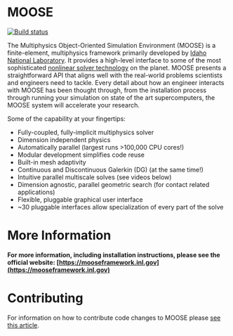 
MOOSE
=====

[![Build status](https://civet.inl.gov/idaholab/moose/master/branch_status.svg)](https://civet.inl.gov/repo/idaholab/moose/)

The Multiphysics Object-Oriented Simulation Environment (MOOSE) is a finite-element, multiphysics framework primarily developed by [Idaho National Laboratory](http://www.inl.gov). It provides a high-level interface to some of the most sophisticated [nonlinear solver technology](http://www.mcs.anl.gov/petsc/) on the planet. MOOSE presents a straightforward API that aligns well with the real-world problems scientists and engineers need to tackle. Every detail about how an engineer interacts with MOOSE has been thought through, from the installation process through running your simulation on state of the art supercomputers, the MOOSE system will accelerate your research.

Some of the capability at your fingertips:

* Fully-coupled, fully-implicit multiphysics solver
* Dimension independent physics
* Automatically parallel (largest runs >100,000 CPU cores!)
* Modular development simplifies code reuse
* Built-in mesh adaptivity
* Continuous and Discontinuous Galerkin (DG) (at the same time!)
* Intuitive parallel multiscale solves (see videos below)
* Dimension agnostic, parallel geometric search (for contact related applications)
* Flexible, pluggable graphical user interface
* ~30 pluggable interfaces allow specialization of every part of the solve

More Information
================

**For more information, including installation instructions, please see the official website: [https://mooseframework.inl.gov](https://mooseframework.inl.gov)**

Contributing
============

For information on how to contribute code changes to MOOSE please [see this article](https://mooseframework.inl.gov/framework/contributing.html).
